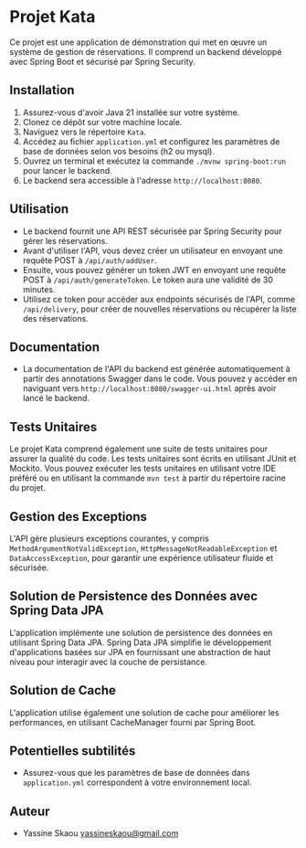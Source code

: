 # Projet Kata

Ce projet est une application de démonstration qui met en œuvre un système de gestion de réservations. Il comprend un backend développé avec Spring Boot et sécurisé par Spring Security.

## Installation

1. Assurez-vous d'avoir Java 21 installée sur votre système.
2. Clonez ce dépôt sur votre machine locale.
3. Naviguez vers le répertoire `Kata`.
4. Accédez au fichier `application.yml` et configurez les paramètres de base de données selon vos besoins (h2 ou mysql).
5. Ouvrez un terminal et exécutez la commande `./mvnw spring-boot:run` pour lancer le backend.
6. Le backend sera accessible à l'adresse `http://localhost:8080`.


## Utilisation

- Le backend fournit une API REST sécurisée par Spring Security pour gérer les réservations.
- Avant d'utiliser l'API, vous devez créer un utilisateur en envoyant une requête POST à `/api/auth/addUser`.
- Ensuite, vous pouvez générer un token JWT en envoyant une requête POST à `/api/auth/generateToken`. Le token aura une validité de 30 minutes.
- Utilisez ce token pour accéder aux endpoints sécurisés de l'API, comme `/api/delivery`, pour créer de nouvelles réservations ou récupérer la liste des réservations.

## Documentation

- La documentation de l'API du backend est générée automatiquement à partir des annotations Swagger dans le code. Vous pouvez y accéder en naviguant vers `http://localhost:8080/swagger-ui.html` après avoir lancé le backend.

## Tests Unitaires

Le projet Kata comprend également une suite de tests unitaires pour assurer la qualité du code. Les tests unitaires sont écrits en utilisant JUnit et Mockito. Vous pouvez exécuter les tests unitaires en utilisant votre IDE préféré ou en utilisant la commande `mvn test` à partir du répertoire racine du projet.

## Gestion des Exceptions

L'API gère plusieurs exceptions courantes, y compris `MethodArgumentNotValidException`, `HttpMessageNotReadableException` et `DataAccessException`, pour garantir une expérience utilisateur fluide et sécurisée.

## Solution de Persistence des Données avec Spring Data JPA

L'application implémente une solution de persistence des données en utilisant Spring Data JPA. Spring Data JPA simplifie le développement d'applications basées sur JPA en fournissant une abstraction de haut niveau pour interagir avec la couche de persistance.

## Solution de Cache

L'application utilise également une solution de cache pour améliorer les performances, en utilisant CacheManager fourni par Spring Boot.

## Potentielles subtilités

- Assurez-vous que les paramètres de base de données dans `application.yml` correspondent à votre environnement local.

## Auteur

- Yassine Skaou <yassineskaou@gmail.com>
